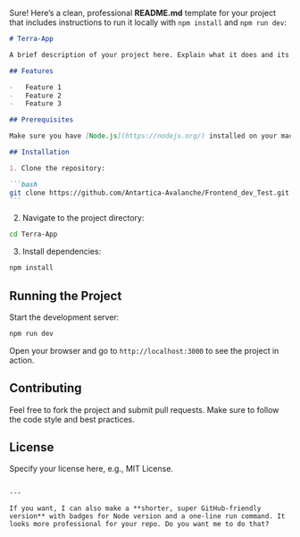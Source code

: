 Sure! Here’s a clean, professional **README.md** template for your project that includes instructions to run it locally with `npm install` and `npm run dev`:

````markdown
# Terra-App

A brief description of your project here. Explain what it does and its purpose.

## Features

-   Feature 1
-   Feature 2
-   Feature 3

## Prerequisites

Make sure you have [Node.js](https://nodejs.org/) installed on your machine.

## Installation

1. Clone the repository:

```bash
git clone https://github.com/Antartica-Avalanche/Frontend_dev_Test.git
```
````

2. Navigate to the project directory:

```bash
cd Terra-App
```

3. Install dependencies:

```bash
npm install
```

## Running the Project

Start the development server:

```bash
npm run dev
```

Open your browser and go to `http://localhost:3000` to see the project in action.

## Contributing

Feel free to fork the project and submit pull requests. Make sure to follow the code style and best practices.

## License

Specify your license here, e.g., MIT License.

```

---

If you want, I can also make a **shorter, super GitHub-friendly version** with badges for Node version and a one-line run command. It looks more professional for your repo. Do you want me to do that?
```

